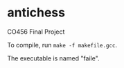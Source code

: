# antichess
CO456 Final Project

To compile, run ```make -f makefile.gcc```.

The executable is named "faile". 
